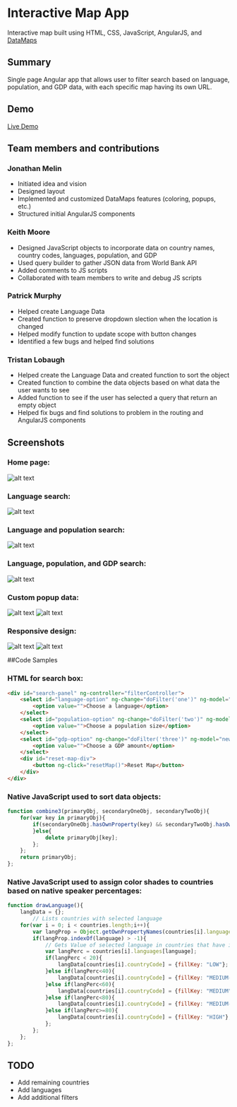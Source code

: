 # Interactive Map App
Interactive map built using HTML, CSS, JavaScript, AngularJS, and [DataMaps](http://datamaps.github.io/)

## Summary
Single page Angular app that allows user to filter search based on language, population, and GDP data, with each specific map having its own URL. 

## Demo
[Live Demo](http://kdavidmoore.com/languages)

## Team members and contributions

### Jonathan Melin
+ Initiated idea and vision
+ Designed layout
+ Implemented and customized DataMaps features (coloring, popups, etc.)
+ Structured initial AngularJS components

### Keith Moore
+ Designed JavaScript objects to incorporate data on country names, country codes, languages, population, and GDP
+ Used query builder to gather JSON data from World Bank API
+ Added comments to JS scripts
+ Collaborated with team members to write and debug JS scripts

### Patrick Murphy
+ Helped create Language Data
+ Created function to preserve dropdown slection when the location is changed
+ Helped modify function to update scope with button changes
+ Identified a few bugs and helped find solutions

### Tristan Lobaugh
+ Helped create the Language Data and created function to sort the object
+ Created function to combine the data objects based on what data the user wants to see
+ Added function to see if the user has selected a query that return an empty object
+ Helped fix bugs and find solutions to problem in the routing and AngularJS components

## Screenshots
### Home page:
![alt text](https://raw.githubusercontent.com/rbunch-dc/backTableBankers/master/images/home.png)

### Language search:
![alt text](https://raw.githubusercontent.com/rbunch-dc/backTableBankers/master/images/lang.png)

### Language and population search:
![alt text](https://raw.githubusercontent.com/rbunch-dc/backTableBankers/master/images/lang-pop.png)

### Language, population, and GDP search:
![alt text](https://raw.githubusercontent.com/rbunch-dc/backTableBankers/master/images/lang-pop-gdp.png)

### Custom popup data:
![alt text](https://raw.githubusercontent.com/rbunch-dc/backTableBankers/master/images/popup1.png)
![alt text](https://raw.githubusercontent.com/rbunch-dc/backTableBankers/master/images/popup2.png)

### Responsive design:
![alt text](https://raw.githubusercontent.com/rbunch-dc/backTableBankers/master/images/responsive1.png)
![alt text](https://raw.githubusercontent.com/rbunch-dc/backTableBankers/master/images/responsive2.png)

##Code Samples
### HTML for search box:
```html
<div id="search-panel" ng-controller="filterController">
    <select id="language-option" ng-change="doFilter('one')" ng-model="newOption" ng-options="language for language in languages">
        <option value="">Choose a language</option>
    </select>
    <select id="population-option" ng-change="doFilter('two')" ng-model="newOption" ng-options="myPop.label for myPop in popRanges">
        <option value="">Choose a population size</option>
    </select>
    <select id="gdp-option" ng-change="doFilter('three')" ng-model="newOption" ng-options="gdp.label for gdp in gdpRanges">
        <option value="">Choose a GDP amount</option>
    </select>
    <div id="reset-map-div">
        <button ng-click="resetMap()">Reset Map</button>
    </div> 
</div>
```

### Native JavaScript used to sort data objects:
```javascript
function combine3(primaryObj, secondaryOneObj, secondaryTwoObj){
    for(var key in primaryObj){
        if(secondaryOneObj.hasOwnProperty(key) && secondaryTwoObj.hasOwnProperty(key)){
        }else{
            delete primaryObj[key];
        };   
    };
    return primaryObj;
};
```

### Native JavaScript used to assign color shades to countries based on native speaker percentages:
```javascript
function drawLanguage(){    
    langData = {};  
        // Lists countries with selected language
    for(var i = 0; i < countries.length;i++){
        var langProp = Object.getOwnPropertyNames(countries[i].languages);
        if(langProp.indexOf(language) > -1){
            // Gets Value of selected language in countries that have it
            var langPerc = countries[i].languages[language];
            if(langPerc < 20){
                langData[countries[i].countryCode] = {fillKey: "LOW"};
            }else if(langPerc<40){
                langData[countries[i].countryCode] = {fillKey: "MEDIUM-LOW"};
            }else if(langPerc<60){
                langData[countries[i].countryCode] = {fillKey: "MEDIUM"};
            }else if(langPerc<80){
                langData[countries[i].countryCode] = {fillKey: "MEDIUM-HIGH"};
            }else if(langPerc>=80){
                langData[countries[i].countryCode] = {fillKey: "HIGH"};
            };
        };
    };
};
```

## TODO
+ Add remaining countries
+ Add languages
+ Add additional filters
